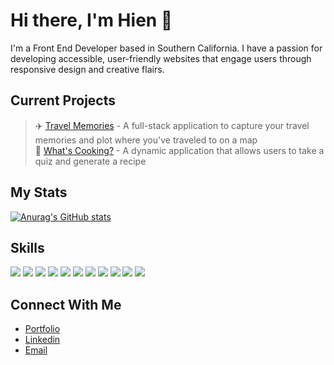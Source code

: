 # Hi there, I'm Hien 👋

<!--
**hnguy96/hnguy96** is a ✨ _special_ ✨ repository because its `README.md` (this file) appears on your GitHub profile.

Here are some ideas to get you started:

- 🔭 I’m currently working on ...
- 🌱 I’m currently learning ...
- 👯 I’m looking to collaborate on ...
- 🤔 I’m looking for help with ...
- 💬 Ask me about ...
- 📫 How to reach me: ...
- 😄 Pronouns: ...
- ⚡ Fun fact: ...
-->

I'm a Front End Developer based in Southern California. I have a passion for developing accessible, user-friendly websites that engage users through    responsive design and creative flairs.

## Current Projects
> ✈️ [Travel Memories](https://github.com/hnguy96/travel-memories) - A full-stack application to capture your travel memories and plot where you've traveled to on a map <br/>
> 🌮 [What's Cooking?](https://github.com/hnguy96/whats-cooking) - A dynamic application that allows users to take a quiz and generate a recipe

## My Stats
[![Anurag's GitHub stats](https://github-readme-stats.vercel.app/api?username=hnguy96&&count_private=true&hide=stars,issues,contribs&theme=vue)](https://github.com/anuraghazra/github-readme-stats)

## Skills
<a href="https://github.com/hnguy96"><img src="https://img.shields.io/badge/JavaScript-F7DF1E?style=for-the-badge&logo=javascript&logoColor=black" /></a> 
<a href="https://github.com/hnguy96"><img src="https://img.shields.io/badge/CSS3-1572B6?style=for-the-badge&logo=css3&logoColor=white" /></a> 
<a href="https://github.com/hnguy96"><img src="https://img.shields.io/badge/HTML5-E34F26?style=for-the-badge&logo=html5&logoColor=white" /></a> 
<a href="https://github.com/hnguy96"><img src="https://img.shields.io/badge/React-20232A?style=for-the-badge&logo=react&logoColor=61DAFB" /></a> 
<a href="https://github.com/hnguy96"><img src="https://img.shields.io/badge/Node.js-43853D?style=for-the-badge&logo=node.js&logoColor=white" /></a> 
<a href="https://github.com/hnguy96"><img src="https://img.shields.io/badge/Express.js-404D59?style=for-the-badge&logo=express&logoColor=white" /></a>
<a href="https://github.com/hnguy96"><img src="https://img.shields.io/badge/PostgreSQL-316192?style=for-the-badge&logo=postgresql&logoColor=white" /></a> 
<a href="https://github.com/hnguy96"><img src="https://img.shields.io/badge/Git-F05032?style=for-the-badge&logo=git&logoColor=white" /></a> 
<a href="https://github.com/hnguy96"><img src="https://img.shields.io/badge/GitHub-100000?style=for-the-badge&logo=github&logoColor=white" /></a> 
<a href="https://github.com/hnguy96"><img src="https://img.shields.io/badge/Visual_Studio_Code-0078D4?style=for-the-badge&logo=visual%20studio%20code&logoColor=white" /></a> 
<a href="https://github.com/hnguy96"><img src="https://img.shields.io/badge/npm-CB3837?style=for-the-badge&logo=npm&logoColor=white" /></a>

## Connect With Me
- [Portfolio](https://www.hellohien.com/) <br/>
- [Linkedin](https://www.linkedin.com/in/hnguy96/) <br/>
- [Email](mailto:contact@hellohien.com) <br/>
